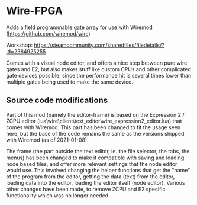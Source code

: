 # Wire-FPGA

Adds a field programmable gate array for use with Wiremod (https://github.com/wiremod/wire)

Workshop: https://steamcommunity.com/sharedfiles/filedetails/?id=2384925255

Comes with a visual node editor, and offers a nice step between pure wire gates and E2,
but also makes stuff like custom CPUs and other complicated gate devices possible, since the performance hit is several times lower than 
multiple gates being used to make the same device.


## Source code modifications
Part of this mod (namely the editor-frame) is based on the Expression 2 / ZCPU editor (lua\wire\client\text_editor\wire_expression2_editor.lua) that comes with Wiremod. This part has been changed to fit the usage seen here, but the base of the code remains the same as the versions shipped with Wiremod (as of 2021-01-08).

The frame (the part outside the text editor, ie. the file selector, the tabs, the menus) has been changed to make it compatible with saving and loading node based files, and offer more relevant settings that the node editor would use. This involved changing the helper functions that get the "name" of the program from the editor, getting the data (text) from the editor, loading data into the editor, loading the editor itself (node editor).
Various other changes have been made, to remove ZCPU and E2 specific functionality which was no longer needed.

